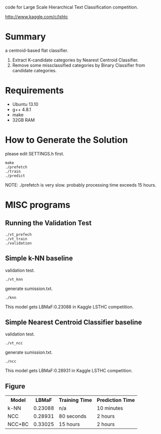 code for Large Scale Hierarchical Text Classification competition.

http://www.kaggle.com/c/lshtc

# Summary

a centroid-based flat classifier.

1. Extract K-candidate categories by Nearest Centroid Classifier.
2. Remove some missclassified categories by Binary Classifier from candidate categories.

# Requirements

- Ubuntu 13.10
- g++ 4.8.1
- make
- 32GB RAM

# How to Generate the Solution

please edit SETTINGS.h first.

    make
    ./prefetch
    ./train
    ./predict

NOTE: ./prefetch is very slow. probably processing time exceeds 15 hours.

# MISC programs

## Running the Validation Test

    ./vt_prefech
    ./vt_train
    ./validation

## Simple k-NN baseline

validation test.

    ./vt_knn

generate sumission.txt.

    ./knn

This model gets LBMaF:0.23088 in Kaggle LSTHC competition.

## Simple Nearest Centroid Classifier baseline

validation test.

    ./vt_ncc

generate sumission.txt.

    ./ncc

This model gets LBMaF:0.28931 in Kaggle LSTHC competition.

## Figure

<table>
  <tr>
     <th>Model</th><th>LBMaF</th><th>Training Time</th><th>Prediction Time</th>
  </tr>
  <tr>
    <td>k-NN</td><td>0.23088</td><td>n/a</td><td>10 minutes</td>
  </tr>
  <tr>
    <td>NCC</td><td>0.28931</td><td>80 seconds</td><td>2 hours</td>
  </tr>
  <tr>
    <td>NCC+BC</td><td>0.33025</td><td>15 hours</td><td>2 hours</td>
  </tr>
</table>
